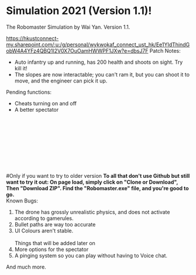 # Simulation 2021 (Version 1.1)!
The Robomaster Simulation by Wai Yan.
Version 1.1.<br>

https://hkustconnect-my.sharepoint.com/:u:/g/personal/wykwokaf_connect_ust_hk/Ee1YIdThindGobW4A4YFz4QBQ1I2V0X7OuOamHWWPF1JXw?e=dbsJ7F
Patch Notes:
- Auto infantry up and running, has 200 health and shoots on sight. Try kill it!
- The slopes are now interactable; you can't ram it, but you can shoot it to move, and the engineer can pick it up.

Pending functions:
- Cheats turning on and off
- A better spectator

<br><br><br><br><br><br><br><br>










#Only if you want to try to older version
<b>To all that don't use Github but still want to try it out:
On page load, simply click on "Clone or Download", Then "Download ZIP". Find the "Robomaster.exe" file, and you're good to go.</b><br>
Known Bugs:
1) The drone has grossly unrealistic physics, and does not activate according to gamerules.
2) Bullet paths are way too accurate
3) UI Colours aren't stable. 
<br><br>
Things that will be added later on
1) More options for the spectator
2) A pinging system so you can play without having to Voice chat.

And much more.
